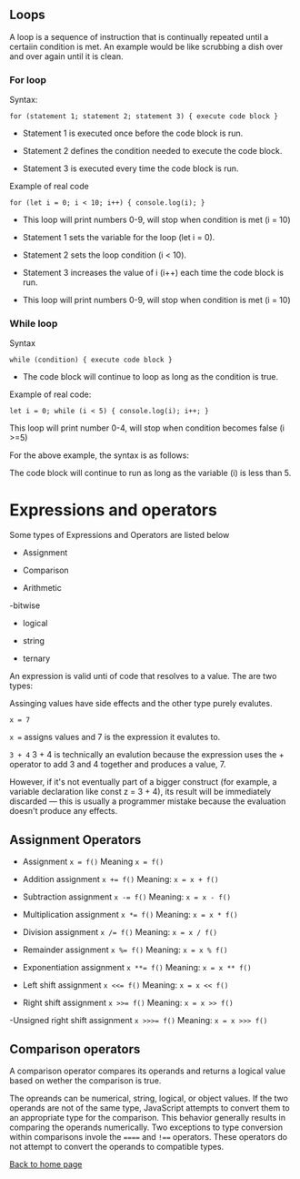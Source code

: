 
## Loops

A loop is a sequence of instruction that is continually repeated until a certaiin condition is met. An example would be like scrubbing a dish over and over again until it is clean.

### For loop

Syntax:

`for (statement 1; statement 2; statement 3) {
  execute code block
}`

- Statement 1 is executed once before the code block is run.

- Statement 2 defines the condition needed to execute the code block.

- Statement 3 is executed every time the code block is run.

Example of real code

`for (let i = 0; i < 10; i++) {
  console.log(i);
}`

- This loop will print numbers 0-9, will stop when condition is met (i = 10)

- Statement 1 sets the variable for the loop (let i = 0).

- Statement 2 sets the loop condition (i < 10).

- Statement 3 increases the value of i (i++) each time the code block is run.

- This loop will print numbers 0-9, will stop when condition is met (i = 10)

### While loop

Syntax

`while (condition) {
  execute code block
}`

- The code block will continue to loop as long as the condition is true.

Example of real code:

`let i = 0;
while (i < 5) {
  console.log(i);
  i++;
}`

This loop will print number 0-4, will stop when condition becomes false (i >=5)

For the above example, the syntax is as follows:

The code block will continue to run as long as the variable (i) is less than 5.

# Expressions and operators

Some types of Expressions and Operators are listed below

- Assignment

- Comparison

- Arithmetic

-bitwise

- logical

- string

- ternary

An expression is valid unti of code that resolves to a value. The are two types:

 Assinging values have side effects and the other type purely evalutes.

`x = 7`

`x =` assigns values and 7 is the expression it evalutes to.

`3 + 4`
3 + 4 is technically an evalution because the expression uses the + operator to add 3 and 4 together and produces a value, 7.

However, if it's not eventually part of a bigger construct (for example, a variable declaration like const z = 3 + 4), its result will be immediately discarded — this is usually a programmer mistake because the evaluation doesn't produce any effects.

## Assignment Operators

- Assignment	`x = f()`	Meaning `x = f()`

- Addition assignment	`x += f()` Meaning: `x = x + f()`

- Subtraction assignment	`x -= f()` Meaning:	`x = x - f()`

- Multiplication assignment	`x *= f()`  Meaning:	`x = x * f()`

- Division assignment	`x /= f()` Meaning:	`x = x / f()`

- Remainder assignment	`x %= f()` Meaning:	`x = x % f()`

- Exponentiation assignment	`x **= f()` Meaning:	`x = x ** f()`

- Left shift assignment	`x <<= f()`  Meaning:	`x = x << f()`

- Right shift assignment	`x >>= f()`  Meaning:	`x = x >> f()`

-Unsigned right shift assignment	`x >>>= f()`  Meaning:	`x = x >>> f()`

## Comparison operators

A comparison operator compares its operands and returns a logical value based on wether the comparison is true.

The opreands can be numerical, string, logical, or object values. If the two operands are not of the same type, JavaScript attempts to convert them to an appropriate type for the comparison. This behavior generally results in comparing the operands numerically. Two exceptions to type conversion within comparisons invole the `====` and `!==` operators. These operators do not attempt to convert the operands to compatible types.

[Back to home page](../README.md)